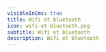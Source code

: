 ```yaml
---
visibleInCms: true
title: Wifi et bluetooth
icon: wifi-et-bluetooth.png
subtitle: Wifi et bluetooth
description: Wifi et bluetooth
---
```

